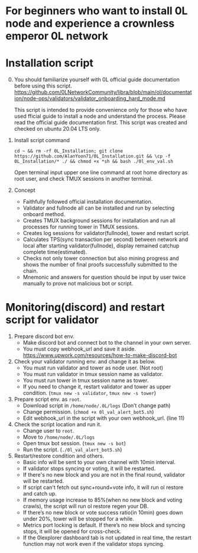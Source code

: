 # For beginners who want to install 0L node and experience a crownless emperor 0L network

# Installation script

0. You should familiarize yourself with 0L official guide documentation before using this script.
   https://github.com/0LNetworkCommunity/libra/blob/main/ol/documentation/node-ops/validators/validator_onboarding_hard_mode.md

   This script is intended to provide convenience only for those
   who have used fficial guide to install a node and understand the process.
   Please read the official guide documentation first.
   This script was created and checked on ubuntu 20.04 LTS only.
1. Install script command

   `cd ~ && rm -rf 0L_Installation; git clone https://github.com/AlanYoon71/0L_Installation.git && \cp -f 0L_Installation/* ./ && chmod +x *sh && bash ./0l_env_val.sh`

   Open terminal input upper one line command at root home directory as root user,
   and check TMUX sessions in another terminal.
2. Concept

   - Faithfully followed official installation documentation.
   - Validator and fullnode all can be installed and run
     by selecting onboard method.
   - Creates TMUX background sessions for installation and
     run all processes for running tower in TMUX sessions.
   - Creates log sessions for validator(fullnode),
     tower and restart script.
   - Calculates TPS(sync transaction per second) between network
     and local after starting validator(fullnode),
     display remained catchup complete time(estimated).
   - Checks not only tower connection but also mining progress and
     shows the number of final proofs successfully submitted to the chain.
   - Mnemonic and answers for question should be input by user twice
     manually to prove not malicious bot or script.

# Monitoring(discord) and restart script for validator

1. Prepare discord bot env.
   - Make discord bot and connect bot to the channel in your own server.
   - You must copy webhook_url and save it aside.
     https://www.upwork.com/resources/how-to-make-discord-bot
2. Check your validator running env. and change it as below. 
   - You must run validator and tower as node user. (Not root)
   - You must run validator in tmux session name as validator.
   - You must run tower in tmux session name as tower.
   - If you need to change it, restart validator and tower
     as upper condition. (`tmux new -s validator`, `tmux new -s tower`)
3. Prepare script env. as `root`.
   - Download script in `/home/node/.0L/logs` (Don’t change path)
   - Change permission. (`chmod +x 0l_val_alert_bot5.sh`)
   - Edit webhook_url in the script with your own webhook_url. (line 11)
4. Check the script location and run it.
   - Change user to `root`.
   - Move to `/home/node/.0L/logs`
   - Open tmux bot session. (`tmux new -s bot`)
   - Run the script. (`./0l_val_alert_bot5.sh`) 
5. Restart/restore condition and others.
   - Basic info will be sent to your own channel with 10min interval.
   - If validator stops syncing or voting, it will be restarted.
   - If there's no new block and you are not in the final round,
     validator will be restarted.
   - If script can't fetch out sync+round+vote info,
     it will run ol restore and catch up.
   - If memory usage increase to 85%(when no new block and voting crawls),
     the script will run ol restore regen your DB.
   - If there’s no new block or vote success ratio(in 10min)
     goes down under 20%, tower will be stopped for a while.
   - Metrics port locking is default.
     If there’s no new block and syncing stops, it will be opened for cross-check.
   - If the 0lexplorer dashboard tab is not updated in real time,
     the restart function may not work even if the validator stops syncing.
